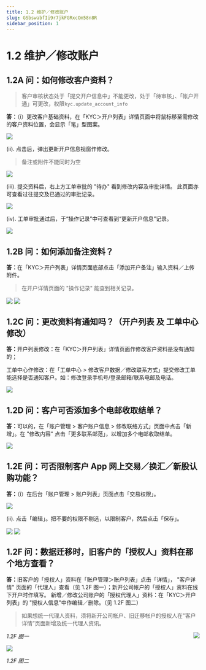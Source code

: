 ```yaml
---
title: 1.2 维护／修改账户
slug: GSbswabfIi9r7jkFGRxcOm58n8R
sidebar_position: 1
---
```



# 1.2 维护／修改账户

## 1.2A 问：如何修改客户资料？

> 客户审核状态处于「提交开户信息中」不能更改，处于「待审核」、「帐户开通」可更改，权限`kyc.update_account_info`

<b>答：</b>（i）更改客户基础资料，在「KYC＞开户列表」详情页面中将鼠标移至需修改的客户资料位置，会显示「笔」型图案。

<img src="/assets/RTOVbF0W7oGvMgxynh5chztDnrg.png" src-width="2504" src-height="560" align="center"/>

(ii). 点击后，弹出更新开户信息视窗作修改。

> 备注或附件不能同时为空

<img src="/assets/WiD9bo1qoolOzsxPWcAcZpENnsg.png" src-width="2168" src-height="1114" align="center"/>

(iii). 提交资料后，右上方工单审批的 "待办" 看到修改内容及审批详情。
此页面亦可查看过往提交及已通过的审批记录。

<img src="/assets/PQuxbz1DYo3dsgxYf8ecProknjh.png" src-width="2641" src-height="1422" align="center"/>

(iv). 工单审批通过后，于“操作记录”中可查看到“更新开户信息”记录。

<img src="/assets/NFLLbiZDvoWcYrxaB1ScRPtQnWd.png" src-width="2498" src-height="1004" align="center"/>

## 1.2B 问：如何添加备注资料？

<b>答：</b>在「KYC＞开户列表」详情页面底部点击「添加开户备注」输入资料／上传附件。

> 在开户详情页面的 "操作记录" 能查到相关记录。

<img src="/assets/JNBObw40CoOIKyxkne6cAIS6nDc.png" src-width="2490" src-height="1435" align="center"/>

<img src="/assets/QywLbTWaEoiVLaxjZhecZIj3nhh.png" src-width="2650" src-height="1386" align="center"/>

## 1.2C 问：更改资料有通知吗？（开户列表 及 工单中心 修改） 

<b>答：</b>开户列表修改：在「KYC＞开户列表」详情页面作修改客户资料是没有通知的；

工单中心作修改：在「工单中心 &gt; 修改客户数据／修改联系方式」提交修改工单能选择是否通知客户。如：修改登录手机号/登录邮箱/联系电邮及电话。

<img src="/assets/KdRxbP4x8oYAzJxGZzscRPvanIL.png" src-width="2488" src-height="1428" align="center"/>

## 1.2D 问：客户可否添加多个电邮收取结单？

<b>答：</b>可以的，在「账户管理 &gt; 客户账户信息 &gt; 修改联络方式」页面中点击「新增」。在 "修改内容" 点击「更多联系邮范」，以增加多个电邮收取结单。

<img src="/assets/HBgHb7JKdo9BzBxWCZycNaRznVe.png" src-width="2730" src-height="1370" align="center"/>

## 1.2E 问：可否限制客户 App 网上交易／换汇／新股认购功能？

<b>答：</b>（i）在后台「账户管理 &gt; 账户列表」页面点击「交易权限」。

<img src="/assets/Qmt8bDO48omp3BxvsCscT453nzc.png" src-width="2854" src-height="790" align="center"/>

(ii). 点击「编辑」。把不要的权限不剔选，以限制客户，然后点击「保存」。

<img src="/assets/UqyhbmZRhonzekxaNRCcJddenSc.png" src-width="2824" src-height="1610" align="center"/>

<img src="/assets/YRD0bLgcWosQ02xjw6QcXo2XnFf.png" src-width="2408" src-height="1340" align="center"/>

## 1.2F 问：数据迁移时，旧客户的「授权人」资料在那个地方查看？

<b>答：</b>旧客户的「授权人」资料在「账户管理＞账户列表」点击「详情」， "客户详情" 页面的「代理人」查看（见 1.2F 图一）；新开公司帐户的「授权人」资料在线下开户时作填写。
新增／修改公司账户的「授权代理人」资料：在「KYC＞开户列表」的 "授权人信息"中作编辑／删除。（见 1.2F 图二）

> 如果想统一代理人资料，须将新开公司帐户、旧迁移帐户的授权人在"客户详情”页面新增及统一代理人资讯。

<img src="/assets/Qe2dbx9BxoxdBjxzfP5cT3PKnMf.png" src-width="2856" src-height="1258" align="right"/>

<em>1.2F 图一</em>

<img src="/assets/AFvnbJ2S3o55kzx8myfcLmkenfb.png" src-width="2854" src-height="1474" align="center"/>

<em>1.2F 图二</em>

